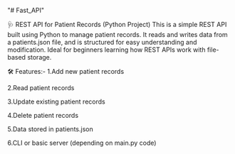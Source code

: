 "# Fast_API" 

🩺 REST API for Patient Records (Python Project)
This is a simple REST API built using Python to manage patient records. It reads and writes data from a patients.json file, and is structured for easy understanding and modification. Ideal for beginners learning how REST APIs work with file-based storage.

🛠 Features:-
1.Add new patient records

2.Read patient records

3.Update existing patient records

4.Delete patient records

5.Data stored in patients.json

6.CLI or basic server (depending on main.py code)


